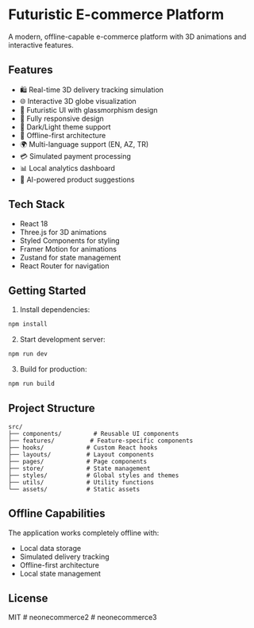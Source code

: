 # Futuristic E-commerce Platform

A modern, offline-capable e-commerce platform with 3D animations and interactive features.

## Features

- 🛍️ Real-time 3D delivery tracking simulation
- 🌐 Interactive 3D globe visualization
- 🎨 Futuristic UI with glassmorphism design
- 📱 Fully responsive design
- 🌙 Dark/Light theme support
- 🔄 Offline-first architecture
- 🌍 Multi-language support (EN, AZ, TR)
- 💳 Simulated payment processing
- 📊 Local analytics dashboard
- 🤖 AI-powered product suggestions

## Tech Stack

- React 18
- Three.js for 3D animations
- Styled Components for styling
- Framer Motion for animations
- Zustand for state management
- React Router for navigation

## Getting Started

1. Install dependencies:
```bash
npm install
```

2. Start development server:
```bash
npm run dev
```

3. Build for production:
```bash
npm run build
```

## Project Structure

```
src/
├── components/         # Reusable UI components
├── features/          # Feature-specific components
├── hooks/            # Custom React hooks
├── layouts/          # Layout components
├── pages/            # Page components
├── store/            # State management
├── styles/           # Global styles and themes
├── utils/            # Utility functions
└── assets/           # Static assets
```

## Offline Capabilities

The application works completely offline with:
- Local data storage
- Simulated delivery tracking
- Offline-first architecture
- Local state management

## License

MIT #   n e o n e c o m m e r c e 2  
 #   n e o n e c o m m e r c e 3  
 